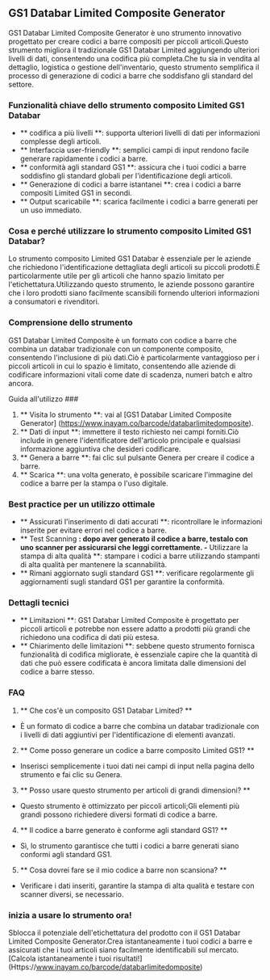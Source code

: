 ## GS1 Databar Limited Composite Generator

GS1 Databar Limited Composite Generator è uno strumento innovativo progettato per creare codici a barre compositi per piccoli articoli.Questo strumento migliora il tradizionale GS1 Databar Limited aggiungendo ulteriori livelli di dati, consentendo una codifica più completa.Che tu sia in vendita al dettaglio, logistica o gestione dell'inventario, questo strumento semplifica il processo di generazione di codici a barre che soddisfano gli standard del settore.

### Funzionalità chiave dello strumento composito Limited GS1 Databar

- ** codifica a più livelli **: supporta ulteriori livelli di dati per informazioni complesse degli articoli.
- ** Interfaccia user-friendly **: semplici campi di input rendono facile generare rapidamente i codici a barre.
- ** conformità agli standard GS1 **: assicura che i tuoi codici a barre soddisfino gli standard globali per l'identificazione degli articoli.
- ** Generazione di codici a barre istantanei **: crea i codici a barre compositi Limited GS1 in secondi.
- ** Output scaricabile **: scarica facilmente i codici a barre generati per un uso immediato.

### Cosa e perché utilizzare lo strumento composito Limited GS1 Databar?

Lo strumento composito Limited GS1 Databar è essenziale per le aziende che richiedono l'identificazione dettagliata degli articoli su piccoli prodotti.È particolarmente utile per gli articoli che hanno spazio limitato per l'etichettatura.Utilizzando questo strumento, le aziende possono garantire che i loro prodotti siano facilmente scansibili fornendo ulteriori informazioni a consumatori e rivenditori.

### Comprensione dello strumento

GS1 Databar Limited Composite è un formato con codice a barre che combina un databar tradizionale con un componente composito, consentendo l'inclusione di più dati.Ciò è particolarmente vantaggioso per i piccoli articoli in cui lo spazio è limitato, consentendo alle aziende di codificare informazioni vitali come date di scadenza, numeri batch e altro ancora.

Guida all'utilizzo ###

1. ** Visita lo strumento **: vai al [GS1 Databar Limited Composite Generator] (https://www.inayam.co/barcode/databarlimitedomposite).
2. ** Dati di input **: immettere il testo richiesto nei campi forniti.Ciò include in genere l'identificatore dell'articolo principale e qualsiasi informazione aggiuntiva che desideri codificare.
3. ** Genera a barre **: fai clic sul pulsante Genera per creare il codice a barre.
4. ** Scarica **: una volta generato, è possibile scaricare l'immagine del codice a barre per la stampa o l'uso digitale.

### Best practice per un utilizzo ottimale

- ** Assicurati l'inserimento di dati accurati **: ricontrollare le informazioni inserite per evitare errori nel codice a barre.
- ** Test Scanning **: dopo aver generato il codice a barre, testalo con uno scanner per assicurarsi che leggi correttamente.
-** Utilizzare la stampa di alta qualità **: stampare i codici a barre utilizzando stampanti di alta qualità per mantenere la scannabilità.
- ** Rimani aggiornato sugli standard GS1 **: verificare regolarmente gli aggiornamenti sugli standard GS1 per garantire la conformità.

### Dettagli tecnici

- ** Limitazioni **: GS1 Databar Limited Composite è progettato per piccoli articoli e potrebbe non essere adatto a prodotti più grandi che richiedono una codifica di dati più estesa.
- ** Chiarimento delle limitazioni **: sebbene questo strumento fornisca funzionalità di codifica migliorate, è essenziale capire che la quantità di dati che può essere codificata è ancora limitata dalle dimensioni del codice a barre stesso.

### FAQ

1. ** Che cos'è un composito GS1 Databar Limited? **
- È un formato di codice a barre che combina un databar tradizionale con i livelli di dati aggiuntivi per l'identificazione di elementi avanzati.

2. ** Come posso generare un codice a barre composito Limited GS1? **
- Inserisci semplicemente i tuoi dati nei campi di input nella pagina dello strumento e fai clic su Genera.

3. ** Posso usare questo strumento per articoli di grandi dimensioni? **
- Questo strumento è ottimizzato per piccoli articoli;Gli elementi più grandi possono richiedere diversi formati di codice a barre.

4. ** Il codice a barre generato è conforme agli standard GS1? **
- Sì, lo strumento garantisce che tutti i codici a barre generati siano conformi agli standard GS1.

5. ** Cosa dovrei fare se il mio codice a barre non scansiona? **
- Verificare i dati inseriti, garantire la stampa di alta qualità e testare con scanner diversi, se necessario.

### inizia a usare lo strumento ora!

Sblocca il potenziale dell'etichettatura del prodotto con il GS1 Databar Limited Composite Generator.Crea istantaneamente i tuoi codici a barre e assicurati che i tuoi articoli siano facilmente identificabili sul mercato.[Calcola istantaneamente i tuoi risultati!] (Https://www.inayam.co/barcode/databarlimitedomposite)